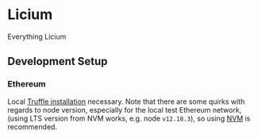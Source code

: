 # Licium

Everything Licium

## Development Setup

### Ethereum

Local [Truffle installation](https://www.trufflesuite.com/docs/truffle/getting-started/installation) necessary. 
Note that there are some quirks with regards to node version, especially for the local test Ethereum network, (using LTS version from NVM works, e.g. node `v12.18.3`), so using [NVM](https://github.com/nvm-sh/nvm) is recommended.


